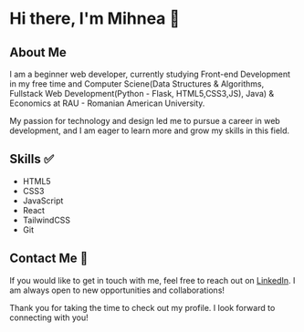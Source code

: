 # Hi there, I'm Mihnea 👋

## About Me

I am a beginner web developer, currently studying Front-end Development in my free time and Computer Sciene(Data Structures & Algorithms, Fullstack Web Development(Python - Flask, HTML5,CSS3,JS), Java) & Economics at RAU - Romanian American University. 

My passion for technology and design led me to pursue a career in web development, and I am eager to learn more and grow my skills in this field.

## Skills ✅

- HTML5
- CSS3
- JavaScript
- React
- TailwindCSS
- Git
<!---
## Projects

Here are a few of my projects that showcase my skills and knowledge in web development:

- [Personal Portfolio](https://example.com) - A responsive website that showcases my skills, experience, and projects.
- [E-commerce Website](https://example.com) - A fully functional online store built using Bootstrap and JavaScript.
- [Blog Website](https://example.com) - A simple and elegant blog website with a clean layout and user-friendly interface.
--->
## Contact Me 📨

If you would like to get in touch with me, feel free to reach out on [LinkedIn](https://www.linkedin.com/in/georgescu-mihnea-066885206/). I am always open to new opportunities and collaborations!

Thank you for taking the time to check out my profile. I look forward to connecting with you!


<!---
georgescumihnea/georgescumihnea is a ✨ special ✨ repository because its `README.md` (this file) appears on your GitHub profile.
You can click the Preview link to take a look at your changes.
--->

